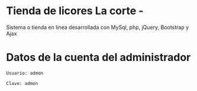 # Tienda de licores La corte - 
Sistema o tienda en linea desarrollada con MySql, php, jQuery, Bootstrap y Ajax

# Datos de la cuenta del administrador
```
Usuario: admon
```
```
Clave: admon
```

